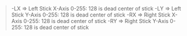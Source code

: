>-LX => Left Stick X-Axis
>  0-255: 128 is dead center of stick
>-LY => Left Stick Y-Axis
>  0-255: 128 is dead center of stick
>-RX => Right Stick X-Axis
>  0-255: 128 is dead center of stick
>-RY => Right Stick Y-Axis
>  0-255: 128 is dead center of stick